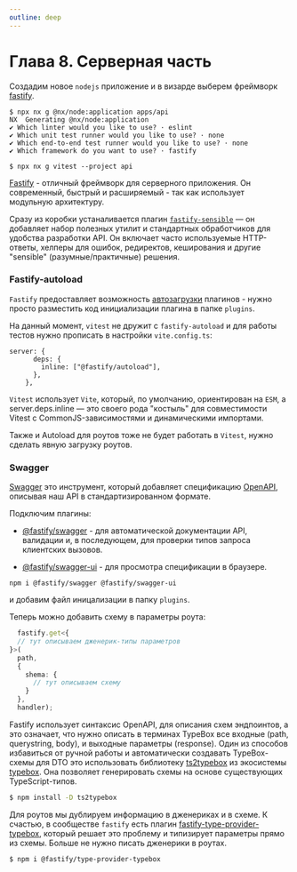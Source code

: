 ```yaml
---
outline: deep
---
```


# Глава 8. Серверная часть

Создадим новое `nodejs` приложение и в визарде выберем фреймворк [fastify](https://fastify.dev/).

```shell
$ npx nx g @nx/node:application apps/api
NX  Generating @nx/node:application
✔ Which linter would you like to use? · eslint
✔ Which unit test runner would you like to use? · none
✔ Which end-to-end test runner would you like to use? · none
✔ Which framework do you want to use? · fastify

$ npx nx g vitest --project api
```

[Fastify](https://fastify.dev/) - отличный фреймворк для серверного приложения. Он современный, быстрый и расширяемый -
так как использует модульную архитектуру.

Сразу из коробки устаналивается плагин [`fastify-sensible`](https://github.com/fastify/fastify-sensible) — он добавляет
набор полезных утилит и стандартных обработчиков для удобства разработки API. Он включает часто используемые
HTTP-ответы, хелперы для ошибок, редиректов, кеширования и другие "sensible" (разумные/практичные) решения.

### Fastify-autoload

`Fastify` предоставляет возможность [автозагрузки](https://github.com/fastify/fastify-autoload) плагинов - нужно просто
разместить код инициализации плагина в папке `plugins`.

На данный момент, `vitest` не дружит с `fastify-autoload` и для работы тестов нужно прописать в настройки
`vite.config.ts`:

```
server: {
      deps: {
        inline: ["@fastify/autoload"],
      },
    },
```

`Vitest` использует `Vite`, который, по умолчанию, ориентирован на `ESM`, а
server.deps.inline — это своего рода "костыль" для совместимости Vitest с CommonJS-зависимостями и динамическими
импортами.

Также и Autoload для роутов тоже не будет работать в `Vitest`, нужно сделать явную загрузку роутов.

### Swagger

[Swagger](https://swagger.io/) это инструмент, который добавляет спецификацию [OpenAPI](https://www.openapis.org/),
описывая наш API в стандартизированном формате.

Подключим плагины:

- [@fastify/swagger](https://github.com/fastify/fastify-swagger) -
  для автоматической документации API, валидации и, в последующем, для проверки типов запроса клиентских вызовов.

- [@fastify/swagger-ui](https://github.com/fastify/fastify-swagger-ui) -
  для просмотра спецификации в браузере.

```shell
npm i @fastify/swagger @fastify/swagger-ui
```

и добавим файл иницализации в папку `plugins`.

Теперь можно добавить схему в параметры роута:

```typescript
  fastify.get<{
  // тут описываем дженерик-типы параметров
}>(
  path,
  {
    shema: {
      // тут описываем схему
    }
  },
  handler);
```

Fastify использует синтаксис OpenAPI, для описания схем эндпоинтов, а это означает, что нужно описать в терминах
TypeBox все входные (path, querystring, body), и выходные параметры (response).
Один из способов избавиться от ручной работы и автоматически создавать TypeBox-схемы для DTO это использовать
библиотеку
[ts2typebox](https://github.com/xddq/ts2typebox)
из экосистемы
[typebox](https://github.com/sinclairzx81/typebox).
Она позволяет генерировать схемы на основе существующих TypeScript-типов.

```bash
$ npm install -D ts2typebox
```

Для роутов мы дублируем информацию в дженериках и в схеме. К счастью, в сообществе `fastify` есть плагин
[fastify-type-provider-typebox](https://github.com/fastify/fastify-type-provider-typebox),
который решает это проблему и типизирует параметры прямо из схемы. Больше не нужно писать дженерики в роутах.

```bash
$ npm i @fastify/type-provider-typebox
```

